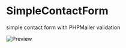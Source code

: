 # SimpleContactForm
simple contact form with PHPMailer validation

![Preview](https://raw.githubusercontent.com/burziszcze/SimpleContactForm/master/image-path/contact_form.png)


